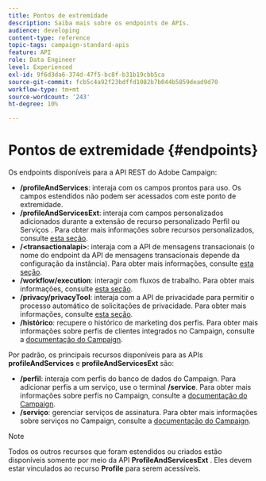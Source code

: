 ```yaml
---
title: Pontos de extremidade
description: Saiba mais sobre os endpoints de APIs.
audience: developing
content-type: reference
topic-tags: campaign-standard-apis
feature: API
role: Data Engineer
level: Experienced
exl-id: 9f6d3da6-374d-47f5-bc8f-b31b19cbb5ca
source-git-commit: fcb5c4a92f23bdffd1082b7b044b5859dead9d70
workflow-type: tm+mt
source-wordcount: '243'
ht-degree: 10%

---
```


# Pontos de extremidade {#endpoints}

Os endpoints disponíveis para a API REST do Adobe Campaign:

* **/profileAndServices**: interaja com os campos prontos para uso. Os campos estendidos não podem ser acessados com este ponto de extremidade.
* **/profileAndServicesExt**: interaja com campos personalizados adicionados durante a extensão de recurso personalizado Perfil ou Serviços . Para obter mais informações sobre recursos personalizados, consulte [esta seção](../../api/using/custom-resources.md).
* **/&lt;transactionalapi>**: interaja com a API de mensagens transacionais (o nome do endpoint da API de mensagens transacionais depende da configuração da instância). Para obter mais informações, consulte [esta seção](../../api/using/managing-transactional-messages.md).
* **/workflow/execution**: interagir com fluxos de trabalho. Para obter mais informações, consulte [esta seção](../../api/using/controlling-a-workflow.md).
* **/privacy/privacyTool**: interaja com a API de privacidade para permitir o processo automático de solicitações de privacidade. Para obter mais informações, consulte [esta seção](../../api/using/creating-a-privacy-request.md).
* **/histórico**: recupere o histórico de marketing dos perfis. Para obter mais informações sobre perfis de clientes integrados no Campaign, consulte a [documentação do Campaign](https://helpx.adobe.com/campaign/standard/audiences/using/integrated-customer-profile.html).

Por padrão, os principais recursos disponíveis para as APIs **profileAndServices** e **profileAndServicesExt** são:

* **/perfil**: interaja com perfis do banco de dados do Campaign. Para adicionar perfis a um serviço, use o terminal **/service**. Para obter mais informações sobre perfis no Campaign, consulte a [documentação do Campaign](https://helpx.adobe.com/campaign/standard/audiences/using/about-profiles.html).
* **/serviço**: gerenciar serviços de assinatura. Para obter mais informações sobre serviços no Campaign, consulte a [documentação do Campaign](https://helpx.adobe.com/campaign/standard/audiences/using/creating-a-service.html).

>[!NOTE]
>
>Todos os outros recursos que foram estendidos ou criados estão disponíveis somente por meio da API **ProfileAndServicesExt** . Eles devem estar vinculados ao recurso **Profile** para serem acessíveis.

